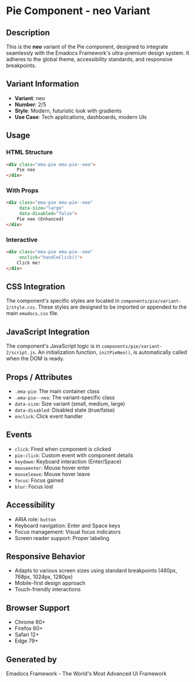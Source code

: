 # Pie Component - neo Variant

## Description
This is the **neo** variant of the Pie component, designed to integrate seamlessly with the Emadocs Framework's ultra-premium design system. It adheres to the global theme, accessibility standards, and responsive breakpoints.

## Variant Information
- **Variant**: neo
- **Number**: 2/5
- **Style**: Modern, futuristic look with gradients
- **Use Case**: Tech applications, dashboards, modern UIs

## Usage

### HTML Structure
```html
<div class="ema-pie ema-pie--neo">
    Pie neo
</div>
```

### With Props
```html
<div class="ema-pie ema-pie--neo" 
     data-size="large" 
     data-disabled="false">
    Pie neo (Enhanced)
</div>
```

### Interactive
```html
<div class="ema-pie ema-pie--neo" 
     onclick="handleClick()">
    Click me!
</div>
```

## CSS Integration
The component's specific styles are located in `components/pie/variant-2/style.css`. These styles are designed to be imported or appended to the main `emadocs.css` file.

## JavaScript Integration
The component's JavaScript logic is in `components/pie/variant-2/script.js`. An initialization function, `initPieNeo()`, is automatically called when the DOM is ready.

## Props / Attributes
- `.ema-pie`: The main container class
- `.ema-pie--neo`: The variant-specific class
- `data-size`: Size variant (small, medium, large)
- `data-disabled`: Disabled state (true/false)
- `onclick`: Click event handler

## Events
- `click`: Fired when component is clicked
- `pie:click`: Custom event with component details
- `keydown`: Keyboard interaction (Enter/Space)
- `mouseenter`: Mouse hover enter
- `mouseleave`: Mouse hover leave
- `focus`: Focus gained
- `blur`: Focus lost

## Accessibility
- ARIA role: `button`
- Keyboard navigation: Enter and Space keys
- Focus management: Visual focus indicators
- Screen reader support: Proper labeling

## Responsive Behavior
- Adapts to various screen sizes using standard breakpoints (480px, 768px, 1024px, 1280px)
- Mobile-first design approach
- Touch-friendly interactions

## Browser Support
- Chrome 60+
- Firefox 60+
- Safari 12+
- Edge 79+

## Generated by
Emadocs Framework - The World's Most Advanced UI Framework
